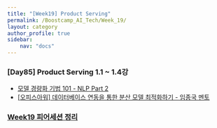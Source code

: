 ```yaml
---
title: "[Week19] Product Serving"
permalink: /Boostcamp_AI_Tech/Week_19/
layout: category
author_profile: true
sidebar:
    nav: "docs"
---
```


### [Day85] Product Serving 1.1 ~ 1.4강

- [모델 경량화 기법 101 - NLP Part 2]({{site.url}}/boostcamp_ai_tech/week_18/day_80/01.-Model-Lightweight-Technique-101-NLP-Part-2/)
- [[오피스아워] 데이터베이스 연동을 통한 분산 모델 최적화하기 - 임종국 멘토]({[site.url}}/boostcamp_ai_tech/week_18/day_80/OfficeHour-Optimizing-distributed-model-through-database-linkage/)



### [Week19 피어세션 정리](https://github.com/sangmandu/SangSangPlus/tree/main/Meet-up%20log/Week10)

